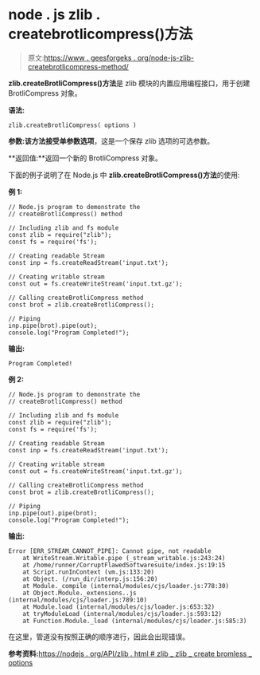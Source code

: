 # node . js zlib . createbrotlicompress()方法

> 原文:[https://www . geesforgeks . org/node-js-zlib-createbrotlicompress-method/](https://www.geeksforgeeks.org/node-js-zlib-createbrotlicompress-method/)

**zlib.createBrotliCompress()方法**是 zlib 模块的内置应用编程接口，用于创建 BrotliCompress 对象。

**语法:**

```
zlib.createBrotliCompress( options )
```

**参数:**该方法接受单参数**选项**，这是一个保存 zlib 选项的可选参数。

**返回值:**返回一个新的 BrotliCompress 对象。

下面的例子说明了在 Node.js 中 **zlib.createBrotliCompress()方法**的使用:

**例 1:**

```
// Node.js program to demonstrate the     
// createBrotliCompress() method

// Including zlib and fs module
const zlib = require("zlib");
const fs = require('fs');

// Creating readable Stream
const inp = fs.createReadStream('input.txt');

// Creating writable stream
const out = fs.createWriteStream('input.txt.gz');

// Calling createBrotliCompress method
const brot = zlib.createBrotliCompress();

// Piping
inp.pipe(brot).pipe(out);
console.log("Program Completed!");
```

**输出:**

```
Program Completed!

```

**例 2:**

```
// Node.js program to demonstrate the     
// createBrotliCompress() method

// Including zlib and fs module
const zlib = require("zlib");
const fs = require('fs');

// Creating readable Stream
const inp = fs.createReadStream('input.txt');

// Creating writable stream
const out = fs.createWriteStream('input.txt.gz');

// Calling createBrotliCompress method
const brot = zlib.createBrotliCompress();

// Piping
inp.pipe(out).pipe(brot);
console.log("Program Completed!");
```

**输出:**

```
Error [ERR_STREAM_CANNOT_PIPE]: Cannot pipe, not readable
    at WriteStream.Writable.pipe (_stream_writable.js:243:24)
    at /home/runner/CorruptFlawedSoftwaresuite/index.js:19:15
    at Script.runInContext (vm.js:133:20)
    at Object. (/run_dir/interp.js:156:20)
    at Module._compile (internal/modules/cjs/loader.js:778:30)
    at Object.Module._extensions..js (internal/modules/cjs/loader.js:789:10)
    at Module.load (internal/modules/cjs/loader.js:653:32)
    at tryModuleLoad (internal/modules/cjs/loader.js:593:12)
    at Function.Module._load (internal/modules/cjs/loader.js:585:3)

```

在这里，管道没有按照正确的顺序进行，因此会出现错误。

**参考资料:**[https://nodejs . org/API/zlib . html # zlib _ zlib _ create bromless _ options](https://nodejs.org/api/zlib.html#zlib_zlib_createbrotlicompress_options)
